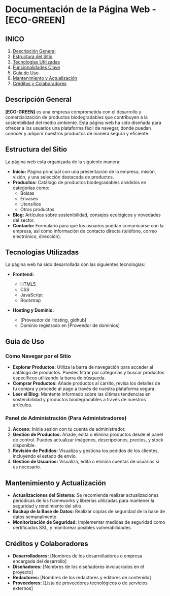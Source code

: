 # Documentación de la Página Web - [ECO-GREEN]

## INICO

1. [Descripción General](#descripción-general)
2. [Estructura del Sitio](#estructura-del-sitio)
3. [Tecnologías Utilizadas](#tecnologías-utilizadas)
4. [Funcionalidades Clave](#funcionalidades-clave)
5. [Guía de Uso](#guía-de-uso)
6. [Mantenimiento y Actualización](#mantenimiento-y-actualización)
7. [Créditos y Colaboradores](#créditos-y-colaboradores)

## Descripción General

**[ECO-GREEN]** es una empresa comprometida con el desarrollo y comercialización de productos biodegradables que contribuyen a la sostenibilidad del medio ambiente. Esta página web ha sido diseñada para ofrecer a los usuarios una plataforma fácil de navegar, donde puedan conocer y adquirir nuestros productos de manera segura y eficiente.

## Estructura del Sitio

La página web está organizada de la siguiente manera:

- **Inicio:** Página principal con una presentación de la empresa, misión, visión, y una selección destacada de productos.
- **Productos:** Catálogo de productos biodegradables divididos en categorías como:
  - Bolsas
  - Envases
  - Utensilios
  - Otros productos
- **Blog:** Artículos sobre sostenibilidad, consejos ecológicos y novedades del sector.
- **Contacto:** Formulario para que los usuarios puedan comunicarse con la empresa, así como información de contacto directa (teléfono, correo electrónico, dirección).

## Tecnologías Utilizadas

La página web ha sido desarrollada con las siguientes tecnologías:

- **Frontend:**
  - HTML5
  - CSS
  - JavaScript
  - Bootstrap


- **Hosting y Dominio:**
  - [Proveedor de Hosting, gidhub]
  - Dominio registrado en [Proveedor de dominios]


## Guía de Uso

### Cómo Navegar por el Sitio

- **Explorar Productos:** Utiliza la barra de navegación para acceder al catálogo de productos. Puedes filtrar por categorías y buscar productos específicos utilizando la barra de búsqueda.
- **Comprar Productos:** Añade productos al carrito, revisa los detalles de tu compra y procede al pago a través de nuestra plataforma segura.
- **Leer el Blog:** Mantente informado sobre las últimas tendencias en sostenibilidad y productos biodegradables a través de nuestros artículos.

### Panel de Administración (Para Administradores)

1. **Acceso:** Inicia sesión con tu cuenta de administrador.
2. **Gestión de Productos:** Añade, edita o elimina productos desde el panel de control. Puedes actualizar imágenes, descripciones, precios, y stock disponible.
3. **Revisión de Pedidos:** Visualiza y gestiona los pedidos de los clientes, incluyendo el estado de envío.
4. **Gestión de Usuarios:** Visualiza, edita o elimina cuentas de usuarios si es necesario.

## Mantenimiento y Actualización

- **Actualizaciones del Sistema:** Se recomienda realizar actualizaciones periódicas de los frameworks y librerías utilizadas para mantener la seguridad y rendimiento del sitio.
- **Backup de la Base de Datos:** Realizar copias de seguridad de la base de datos semanalmente.
- **Monitorización de Seguridad:** Implementar medidas de seguridad como certificados SSL, y monitorear posibles vulnerabilidades.

## Créditos y Colaboradores

- **Desarrolladores:** [Nombres de los desarrolladores o empresa encargada del desarrollo]
- **Diseñadores:** [Nombres de los diseñadores involucrados en el proyecto]
- **Redactores:** [Nombres de los redactores y editores de contenido]
- **Proveedores:** [Lista de proveedores tecnológicos o de servicios externos]
